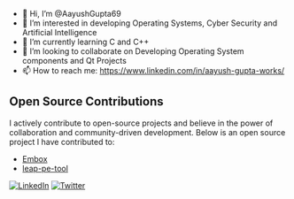 - 👋 Hi, I’m @AayushGupta69
- 👀 I’m interested in developing Operating Systems, Cyber Security and Artificial Intelligence
- 🌱 I’m currently learning C and C++
- 💞️ I’m looking to collaborate on Developing Operating System components and Qt Projects 
- 📫 How to reach me: https://www.linkedin.com/in/aayush-gupta-works/ 

## Open Source Contributions

I actively contribute to open-source projects and believe in the power of collaboration and community-driven development. Below is an open source project I have contributed to:

- [Embox](https://github.com/embox/embox)
- [leap-pe-tool](https://github.com/UDAAN-LEAP/leap-pe-tool)

[![LinkedIn](https://img.shields.io/badge/LinkedIn-Connect-blue?style=flat-square&logo=linkedin)](https://www.linkedin.com/in/aayush-gupta-works/)
[![Twitter](https://img.shields.io/badge/Twitter-Follow-blue?style=flat-square&logo=twitter)](https://twitter.com/AayushGupta69)

<!---
AayushGupta69/AayushGupta69 is a ✨ special ✨ repository because its `README.md` (this file) appears on your GitHub profile.
You can click the Preview link to take a look at your changes.
--->
